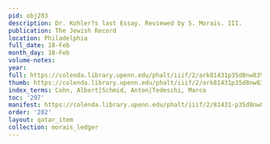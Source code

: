 ```yaml
---
pid: obj283
description: Dr. Kohler?s last Essay. Reviewed by S. Morais. III.
publication: The Jewish Record
location: Philadelphia
full_date: 18-Feb
month_day: 18-Feb
volume-notes:
year:
full: https://colenda.library.upenn.edu/phalt/iiif/2/ark81431p35d8nw83%2FSHA256E-s8599574--9f1c48c60aa876c5e2305e0386247ee52a48bf5903bb8ae95fd5ce28166190d3.jpeg/full/3500,/0/default.jpg
thumb: https://colenda.library.upenn.edu/phalt/iiif/2/ark81431p35d8nw83%2FSHA256E-s8599574--9f1c48c60aa876c5e2305e0386247ee52a48bf5903bb8ae95fd5ce28166190d3.jpeg/full/!200,200/0/default.jpg
index_terms: Cohn, Albert|Schmid, Anton|Tedeschi, Marco
toc: '297'
manifest: https://colenda.library.upenn.edu/phalt/iiif/2/81431-p35d8nw83/manifest
order: '282'
layout: qatar_item
collection: morais_ledger
---
```

